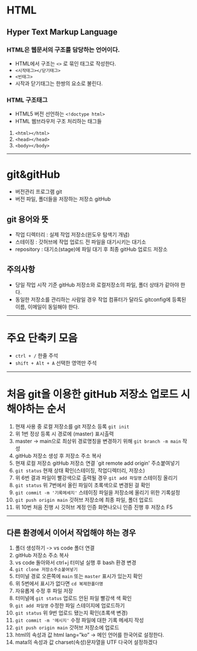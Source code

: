 # HTML
## Hyper Text Markup Language
### HTML은 웹문서의 구조를 담당하는 언어이다.
* HTML에서 구조는 `<>` 로 묶인 태그로 작성한다.
* `<시작태그></닫기태그>`
* `<빈태그>`
* 시작과 닫기태그는 한쌍의 요소로 불린다.
### HTML 구조태그
* HTML5 버전 선언하는 `<!doctype html>`
* HTML 웹브라우저 구조 처리하는 태그들
1. `<html></html>`
2. `<head></head>`
3. `<body></body>`
----
# git&gitHub
* 버전관리 프로그램 git
* 버전 파일, 폴더들을 저장하는 저장소 gitHub
## git 용어와 뜻
* 작업 디렉터리 : 실제 작업 저장소(윈도우 탐색기 개념)
* 스테이징 : 갓허브에 작업 업로드 전 파일을 대기시키는 대기소
* repository : 대기소(stage)에 파일 대기 후 최종 gitHub 업로드 저장소
## 주의사항
* 당일 작업 시작 기준 gitHub 저장소와 로컬저장소의 파일, 폴더 상태가 같아야 한다.
* 동일한 저장소를 관리하는 사람일 경우 작업 컴퓨터가 달라도 gitconfig에 등록된 이름, 이메일이 동일해야 한다.
----
# 주요 단축키 모음
* `ctrl + /` 한줄 주석
* `shift + Alt + A` 선택한 영역만 주석
----
# 처음 git을 이용한 gitHub 저장소 업로드 시 해야하는 순서
1. 현재 사용 중 로컬 저장소를 git 저장소 등록 `git init`
2. 위 1번 정상 등록 시 경로에 (master) 표시출력
3. master -> main으로 최상위 경로명칭을 변경하기 위해 `git branch -m main` 작성
4. gitHub 저장소 생성 후 저장소 주소 복사
5. 현재 로컬 저장소 gitHub 저장소 연결 `git remote add origin' 주소붙여넣기
6. `git status` 현재 상태 확인(스테이징, 작업디렉터리, 저장소)
7. 위 6번 결과 파일이 빨강색으로 출력될 경우 `git add 파일명` 스테이징 올리기
8. `git status` 위 7번에서 올린 파일이 초록색으로 변경된 걸 확인
9. `git commit -m '기록메세지'` 스테이징 파일을 저장소에 올리기 위한 기록설정
10. `git push origin main` 깃허브 저장소에 최종 파일, 폴더 업로드
11. 위 10번 처음 진행 시 깃허브 계정 인증 화면나오니 인증 진행 후 저장소 F5
----
## 다른 환경에서 이어서 작업해야 하는 경우
1. 폴더 생성하기 -> vs code 폴더 연결
2. gitHub 저장소 주소 복사
3. vs code 돌아와서 ctrl+j 터미널 실행 후 bash 환경 변경
4. `git clone 저장소주소붙여넣기`
5. 터미널 경로 오른쪽에 `main` 또는 `master` 표시가 있는지 확인
6. 위 5번에서 표시가 없다면 `cd 복제한폴더명`
7. 자유롭게 수정 후 파일 저장
8. 터미널에 `git status` 업로드 안된 파일 빨강색 색 확인
9. `git add 파일명` 수정한 파일 스테이지에 업로드하기
10. `git status` 위 9번 업로드 됐는지 확인(초록색 변경)
11. `git commit -m '메시지'` 수정 파일에 대한 기록 메세지 작성
12. `git push origin main` 갓허브 저장소에 업로드
13. html의 속성과 값 html lang=”ko” -> 메인 언어를 한국어로 설정한다.
14. mata의 속성과 값 <meta charset=”UTF-8”> charset(속성)문자열을 UTF 다국어 설정하겠다
